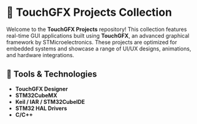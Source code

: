 # 🌟 TouchGFX Projects Collection

Welcome to the **TouchGFX Projects** repository! This collection features real-time GUI applications built using **TouchGFX**, an advanced graphical framework by STMicroelectronics. These projects are optimized for embedded systems and showcase a range of UI/UX designs, animations, and hardware integrations.

## 🧰 Tools & Technologies

- **TouchGFX Designer**  
- **STM32CubeMX**  
- **Keil / IAR / STM32CubeIDE**  
- **STM32 HAL Drivers**  
- **C/C++**

  
